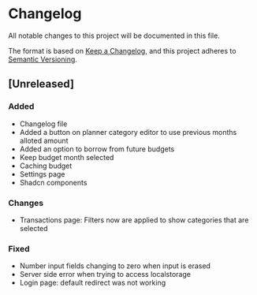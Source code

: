 # Changelog

All notable changes to this project will be documented in this file.

The format is based on [Keep a Changelog](https://keepachangelog.com/en/1.1.0/),
and this project adheres to [Semantic Versioning](https://semver.org/spec/v2.0.0.html).

## [Unreleased]

### Added
- Changelog file
- Added a button on planner category editor to use previous months alloted amount
- Added an option to borrow from future budgets
- Keep budget month selected
- Caching budget
- Settings page
- Shadcn components

### Changes
- Transactions page: Filters now are applied to show categories that are selected

### Fixed
- Number input fields changing to zero when input is erased
- Server side error when trying to access localstorage
- Login page: default redirect was not working